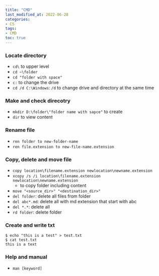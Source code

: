 ```yaml
---
title: "CMD"
last_modified_at: 2022-06-28
categories:
- CS
tags: 
- CMD
toc: true
---
```


### Locate directory

- `cd\` to upper level
- `cd ~\folder`
- `cd "folder with space"`
- `c:` to change the drive
- `cd /d C:\Windows`: `/d` to change drive and directory at the same time

### Make and check direcotry

- `mkdir D:\folder\"folder name with sapce"` to create
- `dir` to view content

### Rename file

- `ren folder to new-folder-name`
- `ren file.extension to new-file-name.extension`

### Copy, delete and move file

- `copy location\filename.extension newlocation\newname.extension`
- `xcopy /s /i location\filename.extension newlocation\newname.extension`
    - to copy folder including content
- `move "<source_dir>" "<destination_dir>"`
- `del folder`: delete all files from folder
- `del abc*.md`: delete all with md extension that start with abc
- `del *.*`: delete all
- `rd folder`: delete folder

### Create and write txt

~~~
$ echo "this is a test" > test.txt
$ cat test.txt
this is a text
~~~

### Help and manual

- `man [keyword]`